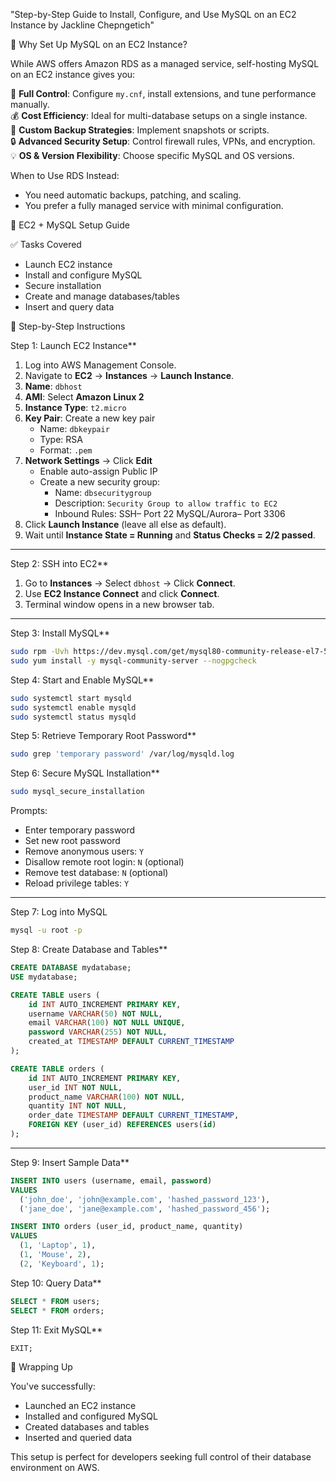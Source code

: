 "Step-by-Step Guide to Install, Configure, and Use MySQL on an EC2 Instance by Jackline Chepngetich"

📌 Why Set Up MySQL on an EC2 Instance?

While AWS offers Amazon RDS as a managed service, self-hosting MySQL on an EC2 instance gives you:

🔧 **Full Control**: Configure `my.cnf`, install extensions, and tune performance manually.  
💰 **Cost Efficiency**: Ideal for multi-database setups on a single instance.  
💾 **Custom Backup Strategies**: Implement snapshots or scripts.  
🔒 **Advanced Security Setup**: Control firewall rules, VPNs, and encryption.  
💡 **OS & Version Flexibility**: Choose specific MySQL and OS versions.

When to Use RDS Instead:
- You need automatic backups, patching, and scaling.
- You prefer a fully managed service with minimal configuration.

🚀 EC2 + MySQL Setup Guide

✅ Tasks Covered
- Launch EC2 instance
- Install and configure MySQL
- Secure installation
- Create and manage databases/tables
- Insert and query data

🔧 Step-by-Step Instructions

Step 1: Launch EC2 Instance**

1. Log into AWS Management Console.
2. Navigate to **EC2** → **Instances** → **Launch Instance**.
3. **Name**: `dbhost`
4. **AMI**: Select **Amazon Linux 2**
5. **Instance Type**: `t2.micro`
6. **Key Pair**: Create a new key pair  
   - Name: `dbkeypair`  
   - Type: RSA  
   - Format: `.pem`
7. **Network Settings** → Click **Edit**
   - Enable auto-assign Public IP
   - Create a new security group:  
     - Name: `dbsecuritygroup`  
     - Description: `Security Group to allow traffic to EC2`
     - Inbound Rules:
       SSH– Port 22
       MySQL/Aurora– Port 3306  
8. Click **Launch Instance** (leave all else as default).
9. Wait until **Instance State = Running** and **Status Checks = 2/2 passed**.

---

Step 2: SSH into EC2**

1. Go to **Instances** → Select `dbhost` → Click **Connect**.
2. Use **EC2 Instance Connect** and click **Connect**.
3. Terminal window opens in a new browser tab.

---

Step 3: Install MySQL**

```bash
sudo rpm -Uvh https://dev.mysql.com/get/mysql80-community-release-el7-5.noarch.rpm
sudo yum install -y mysql-community-server --nogpgcheck
```
Step 4: Start and Enable MySQL**

```bash
sudo systemctl start mysqld
sudo systemctl enable mysqld
sudo systemctl status mysqld
```

Step 5: Retrieve Temporary Root Password**

```bash
sudo grep 'temporary password' /var/log/mysqld.log
```

Step 6: Secure MySQL Installation**

```bash
sudo mysql_secure_installation
```

Prompts:
- Enter temporary password
- Set new root password
- Remove anonymous users: `Y`
- Disallow remote root login: `N` (optional)
- Remove test database: `N` (optional)
- Reload privilege tables: `Y`

---

Step 7: Log into MySQL

```bash
mysql -u root -p
```

Step 8: Create Database and Tables**
```sql
CREATE DATABASE mydatabase;
USE mydatabase;

CREATE TABLE users (
    id INT AUTO_INCREMENT PRIMARY KEY,
    username VARCHAR(50) NOT NULL,
    email VARCHAR(100) NOT NULL UNIQUE,
    password VARCHAR(255) NOT NULL,
    created_at TIMESTAMP DEFAULT CURRENT_TIMESTAMP
);

CREATE TABLE orders (
    id INT AUTO_INCREMENT PRIMARY KEY,
    user_id INT NOT NULL,
    product_name VARCHAR(100) NOT NULL,
    quantity INT NOT NULL,
    order_date TIMESTAMP DEFAULT CURRENT_TIMESTAMP,
    FOREIGN KEY (user_id) REFERENCES users(id)
);
```

---

Step 9: Insert Sample Data**

```sql
INSERT INTO users (username, email, password)
VALUES
  ('john_doe', 'john@example.com', 'hashed_password_123'),
  ('jane_doe', 'jane@example.com', 'hashed_password_456');

INSERT INTO orders (user_id, product_name, quantity)
VALUES
  (1, 'Laptop', 1),
  (1, 'Mouse', 2),
  (2, 'Keyboard', 1);
```
Step 10: Query Data**

```sql
SELECT * FROM users;
SELECT * FROM orders;
```
Step 11: Exit MySQL**

```sql
EXIT;
```
🎉 Wrapping Up

You've successfully:
- Launched an EC2 instance
- Installed and configured MySQL
- Created databases and tables
- Inserted and queried data

This setup is perfect for developers seeking full control of their database environment on AWS.

